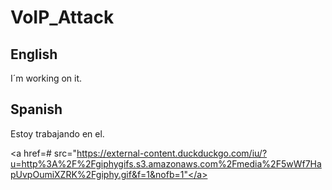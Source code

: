 # VoIP_Attack
<h2>English</h2>
I´m working on it. 
<h2>Spanish</h2>
Estoy trabajando en el.

<a href=# src="https://external-content.duckduckgo.com/iu/?u=http%3A%2F%2Fgiphygifs.s3.amazonaws.com%2Fmedia%2F5wWf7HapUvpOumiXZRK%2Fgiphy.gif&f=1&nofb=1"</a>
